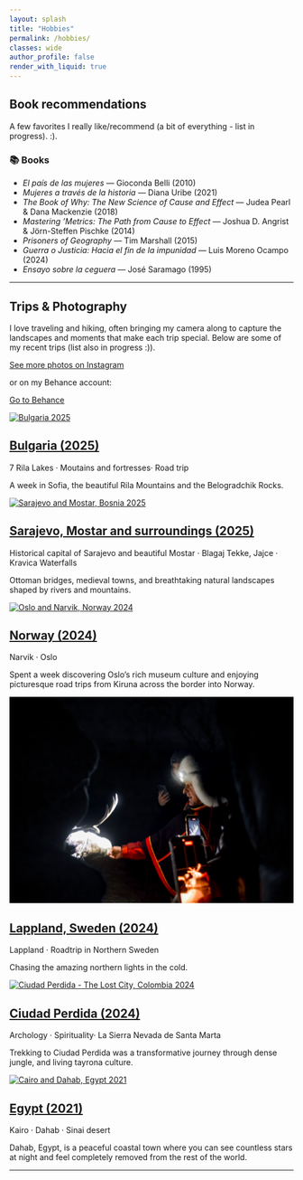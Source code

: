 ```yaml
---
layout: splash
title: "Hobbies"
permalink: /hobbies/
classes: wide
author_profile: false
render_with_liquid: true
---
```


## Book recommendations

A few favorites I really like/recommend (a bit of everything - list in progress). :).

### 📚 Books

- *El país de las mujeres* — Gioconda Belli (2010)  
- *Mujeres a través de la historia* — Diana Uribe (2021)  
- *The Book of Why: The New Science of Cause and Effect* — Judea Pearl & Dana Mackenzie (2018)  
- *Mastering ’Metrics: The Path from Cause to Effect* — Joshua D. Angrist & Jörn-Steffen Pischke (2014)  
- *Prisoners of Geography* — Tim Marshall (2015)  
- *Guerra o Justicia: Hacia el fin de la impunidad* — Luis Moreno Ocampo (2024)  
- *Ensayo sobre la ceguera* — José Saramago (1995)


---

## Trips & Photography

I love traveling and hiking, often bringing my camera along to capture the landscapes and moments that make each trip special. Below are some of my recent trips (list also in progress :)). 

<p>
  <a class="btn btn--primary" href="https://www.instagram.com/sofiafotossss/" rel="noopener">See more photos on Instagram</a>
</p>

or on my Behance account: 

<p>
  <a class="btn btn--primary" href="https://www.behance.net/sofiagarcia78?fbclid=PAZXh0bgNhZW0CMTEAAad6qqnrHq9F6Q8nGv-39waeokorkn6S26sjAlhCrElStLvvOikQMqOTsiLeVw_aem_T4q4IoX0FjARs3BlVW5PNQ" rel="noopener">Go to Behance</a>
</p>

<div class="grid__wrapper no-blue-titles">
  <article class="archive__item">
    <a href="#bulgaria-2025" class="archive__item-teaser">
      <img src="/DSC_0018.JPG" alt="Bulgaria 2025">
    </a>
    <h2 class="archive__item-title"><a href="#bulgaria-2025">Bulgaria (2025)</a></h2>
    <p class="page__meta">7 Rila Lakes · Moutains and  fortresses· Road trip</p>
    <p>A week in Sofia, the beautiful Rila Mountains and the Belogradchik Rocks.</p>
  </article>

  <article class="archive__item">
    <a href="#bosnia_2025" class="archive__item-teaser">
      <img src="/DSC_1170.jpg" alt="Sarajevo and Mostar, Bosnia 2025">
    </a>
    <h2 class="archive__item-title"><a href="#sweden_2024">Sarajevo, Mostar and surroundings (2025)</a></h2>
    <p class="page__meta">Historical capital of Sarajevo and beautiful Mostar · Blagaj Tekke, Jajce · Kravica Waterfalls</p>
    <p>Ottoman bridges, medieval towns, and breathtaking natural landscapes shaped by rivers and mountains.</p>
  </article>

   <article class="archive__item">
    <a href="#norway_2024" class="archive__item-teaser">
      <img src="/DSC_0578.jpg" alt="Oslo and Narvik, Norway 2024">
    </a>
    <h2 class="archive__item-title"><a href="#norway_2024">Norway (2024)</a></h2>
    <p class="page__meta">Narvik · Oslo</p>
    <p>Spent a week discovering Oslo’s rich museum culture and enjoying picturesque road trips from Kiruna across the border into Norway.</p>
  </article>

</div>


<div class="grid__wrapper no-blue-titles">
 <article class="archive__item">
    <a href="#sweden_2024" class="archive__item-teaser">
      <img src="/DSC_0561.jpg" alt="Lappland, Sweden 2024">
    </a>
    <h2 class="archive__item-title"><a href="#sweden_2024">Lappland, Sweden (2024)</a></h2>
    <p class="page__meta">Lappland · Roadtrip in Northern Sweden</p>
    <p>Chasing the amazing northern lights in the cold.</p>
  </article>
  
  <article class="archive__item">
    <a href="#colombia_2024" class="archive__item-teaser">
      <img src="/DSC_0788.jpg" alt="Ciudad Perdida - The Lost City, Colombia 2024">
    </a>
    <h2 class="archive__item-title"><a href="#bulgaria-2025">Ciudad Perdida (2024)</a></h2>
    <p class="page__meta">Archology · Spirituality· La Sierra Nevada de Santa Marta</p>
    <p>Trekking to Ciudad Perdida was a transformative journey through dense jungle, and living tayrona culture.</p>
  </article>

   <article class="archive__item">
    <a href="#egypt_2021" class="archive__item-teaser">
      <img src="/DSC_0539.jpg" alt="Cairo and Dahab, Egypt 2021">
    </a>
    <h2 class="archive__item-title"><a href="#sweden_2024">Egypt (2021)</a></h2>
    <p class="page__meta">Kairo · Dahab · Sinai desert</p>
    <p>Dahab, Egypt, is a peaceful coastal town where you can see countless stars at night and feel completely removed from the rest of the world.</p>
  </article>

</div>


---

